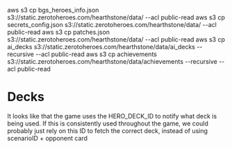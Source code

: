 aws s3 cp bgs_heroes_info.json s3://static.zerotoheroes.com/hearthstone/data/ --acl public-read
aws s3 cp secrets_config.json s3://static.zerotoheroes.com/hearthstone/data/ --acl public-read
aws s3 cp patches.json s3://static.zerotoheroes.com/hearthstone/data/ --acl public-read
aws s3 cp ai_decks s3://static.zerotoheroes.com/hearthstone/data/ai_decks --recursive --acl public-read
aws s3 cp achievements s3://static.zerotoheroes.com/hearthstone/data/achievements --recursive --acl public-read

# Decks

It looks like that the game uses the HERO_DECK_ID to notify what deck is being used. If this is consistently used
throughout the game, we could probably just rely on this ID to fetch the correct deck, instead of using scenarioID + opponent card

